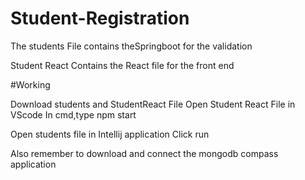 # Student-Registration

The students File contains theSpringboot for the validation

Student React Contains the React file for the front end

#Working

Download students and StudentReact File
Open Student React File in VScode
In cmd,type npm start



Open students file in Intellij application
Click run 


Also remember to download and connect the mongodb compass application
